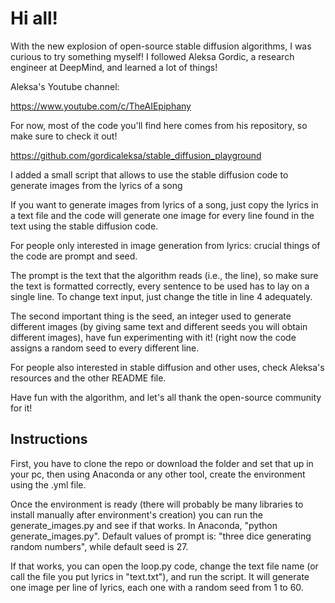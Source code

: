 # Hi all!

With the new explosion of open-source stable diffusion algorithms, I was curious to try something myself! 
I followed Aleksa Gordic, a research engineer at DeepMind, and learned a lot of things! 

Aleksa's Youtube channel:

https://www.youtube.com/c/TheAIEpiphany

For now, most of the code you'll find here comes from his repository, so make sure to check it out!

https://github.com/gordicaleksa/stable_diffusion_playground

I added a small script that allows to use the stable diffusion code to generate images from the lyrics of a song

If you want to generate images from lyrics of a song, just copy the lyrics in a text file and the code will generate one image
for every line found in the text using the stable diffusion code.

For people only interested in image generation from lyrics: crucial things of the code are prompt and seed. 

The prompt is the text that the algorithm reads (i.e., the line), so make sure the text is formatted correctly, every sentence to be
used has to lay on a single line. 
To change text input, just change the title in line 4 adequately.

The second important thing is the seed, an integer used to generate different images (by giving same text and different seeds you
will obtain different images), have fun experimenting with it! (right now the code assigns a random seed to every different line.

For people also interested in stable diffusion and other uses, check Aleksa's resources and the other README file.

Have fun with the algorithm, and let's all thank the open-source community for it!

## Instructions

First, you have to clone the repo or download the folder and set that up in your pc, then using Anaconda or any other tool, create the environment using the .yml file.

Once the environment is ready (there will probably be many libraries to install manually after environment's creation) you can run the generate_images.py and see if that works.
In Anaconda, "python generate_images.py".
Default values of prompt is: "three dice generating random numbers", while default seed is 27.

If that works, you can open the loop.py code, change the text file name (or call the file you put lyrics in "text.txt"), and run the script. It will generate one image per line of lyrics,
each one with a random seed from 1 to 60.
